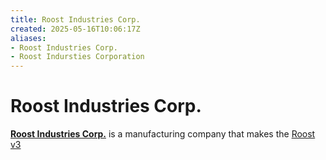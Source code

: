 ```yaml
---
title: Roost Industries Corp.
created: 2025-05-16T10:06:17Z
aliases:
- Roost Industries Corp.
- Roost Indursties Corporation
---
```


# Roost Industries Corp.

**[Roost Industries Corp.](https://www.therooststand.com)** is a manufacturing company that makes the [Roost v3](roost-v3.md)

[^1]: [20250516095110](../entries/20250516095110.md)
